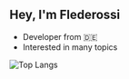 ## Hey, I'm Flederossi

* Developer from 🇩🇪
* Interested in many topics

![Top Langs](https://github-readme-stats.vercel.app/api/top-langs/?username=flederossi&theme=buefy&layout=compact)
